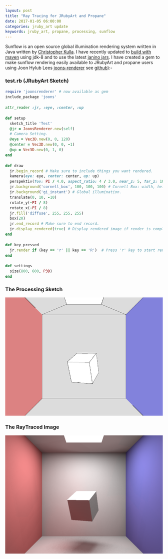 ```yaml
---
layout: post
title: "Ray Tracing for JRubyArt and Propane"
date: 2017-01-05 06:00:00
categories: jruby_art update
keywords: jruby_art, propane, processing, sunflow
---
```

Sunflow is an open source global illumination rendering system written in Java written by [Christopher Kulla][fpsunflower]. I have recently updated to [build with maven][maven] using jdk-8 and to use the latest [janino jars][janino]. I have created a gem to make sunflow rendering easily available to JRubyArt and propane users using Joon Hylub Lees [joons-renderer][joons]  see [github][github]):-

### test.rb (JRubyArt Sketch)
```ruby
require 'joonsrenderer' # now available as gem
include_package 'joons'

attr_reader :jr, :eye, :center, :up

def setup
  sketch_title 'Test'
  @jr = JoonsRenderer.new(self)
  # Camera Setting.
  @eye = Vec3D.new(0, 0, 120)
  @center = Vec3D.new(0, 0, -1)
  @up = Vec3D.new(0, 1, 0)
end

def draw
  jr.begin_record # Make sure to include things you want rendered.
  kamera(eye: eye, center: center, up: up)
  perspektiv(fov: PI / 4.0, aspect_ratio: 4 / 3.0, near_z: 5, far_z: 10_000)
  jr.background('cornell_box', 100, 100, 100) # Cornell Box: width, height, depth.
  jr.background('gi_instant') # Global illumination.
  translate(0, 10, -10)
  rotate_y(-PI / 8)
  rotate_x(-PI / 8)
  jr.fill('diffuse', 255, 255, 255)
  box(20)
  jr.end_record # Make sure to end record.
  jr.display_rendered(true) # Display rendered image if render is completed, and the argument is true.
end

def key_pressed
  jr.render if (key == 'r' || key == 'R')  # Press 'r' key to start rendering.
end

def settings
  size(800, 600, P3D)
end

```

### The Processing Sketch

<img src="/assets/captured.png" />

### The RayTraced Image

<img src="/assets/rendered.png" />


 [fpsunflower]:http://sunflow.sourceforge.net/
 [maven]:https://github.com/monkstone/sunflow
 [joons]:https://github.com/joonhyublee/joons-renderer
 [janino]:http://janino-compiler.github.io/janino/
 [github]:https://github.com/monkstone/joonsrenderer
